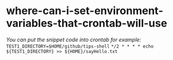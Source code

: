 # where-can-i-set-environment-variables-that-crontab-will-use
*You can put the snippet code into crontab for example:*
```TEST1_DIRECTORY=$HOME/github/tips-shell```
```*/2 * * * * echo ${TEST1_DIRECTORY} >> ${HOME}/sayHello.txt ```
